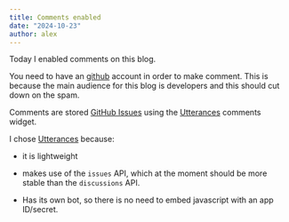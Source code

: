 ```yaml
---
title: Comments enabled
date: "2024-10-23"
author: alex
---
```

Today I enabled comments on this blog.

You need to have an [github][gh] account in order to make comment.  This is because the 
main audience for this blog is developers and this should cut down on the spam.

Comments are stored [GitHub Issues][ghi] using the [Utterances][ut] comments widget.

I chose [Utterances][ut] because:

- it is lightweight
- makes use of the `issues` API, which at the moment should be more stable than the
  `discussions` API.
- Has its own bot, so there is no need to embed javascript with an app ID/secret.
  

  [gh]: https://github.com/
  [ghi]: https://github.com/features/issues
  [ut]: https://utteranc.es/
  
